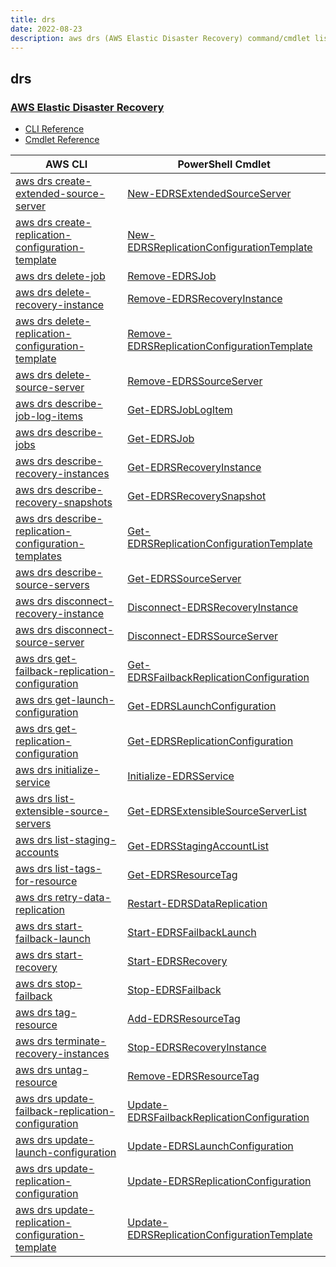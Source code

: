 ```yaml
---
title: drs
date: 2022-08-23
description: aws drs (AWS Elastic Disaster Recovery) command/cmdlet list.
---
```


## drs

### [AWS Elastic Disaster Recovery](https://aws.amazon.com/disaster-recovery/)

* [CLI Reference](https://docs.aws.amazon.com/cli/latest/reference/drs/index.html)
* [Cmdlet Reference](https://docs.aws.amazon.com/powershell/latest/reference/items/Drs_cmdlets.html)

|AWS CLI|PowerShell Cmdlet|
|----|----|
|[aws drs create-extended-source-server](https://docs.aws.amazon.com/cli/latest/reference/drs/create-extended-source-server.html)|[New-EDRSExtendedSourceServer](https://docs.aws.amazon.com/powershell/latest/reference/items/New-EDRSExtendedSourceServer.html)|
|[aws drs create-replication-configuration-template](https://docs.aws.amazon.com/cli/latest/reference/drs/create-replication-configuration-template.html)|[New-EDRSReplicationConfigurationTemplate](https://docs.aws.amazon.com/powershell/latest/reference/items/New-EDRSReplicationConfigurationTemplate.html)|
|[aws drs delete-job](https://docs.aws.amazon.com/cli/latest/reference/drs/delete-job.html)|[Remove-EDRSJob](https://docs.aws.amazon.com/powershell/latest/reference/items/Remove-EDRSJob.html)|
|[aws drs delete-recovery-instance](https://docs.aws.amazon.com/cli/latest/reference/drs/delete-recovery-instance.html)|[Remove-EDRSRecoveryInstance](https://docs.aws.amazon.com/powershell/latest/reference/items/Remove-EDRSRecoveryInstance.html)|
|[aws drs delete-replication-configuration-template](https://docs.aws.amazon.com/cli/latest/reference/drs/delete-replication-configuration-template.html)|[Remove-EDRSReplicationConfigurationTemplate](https://docs.aws.amazon.com/powershell/latest/reference/items/Remove-EDRSReplicationConfigurationTemplate.html)|
|[aws drs delete-source-server](https://docs.aws.amazon.com/cli/latest/reference/drs/delete-source-server.html)|[Remove-EDRSSourceServer](https://docs.aws.amazon.com/powershell/latest/reference/items/Remove-EDRSSourceServer.html)|
|[aws drs describe-job-log-items](https://docs.aws.amazon.com/cli/latest/reference/drs/describe-job-log-items.html)|[Get-EDRSJobLogItem](https://docs.aws.amazon.com/powershell/latest/reference/items/Get-EDRSJobLogItem.html)|
|[aws drs describe-jobs](https://docs.aws.amazon.com/cli/latest/reference/drs/describe-jobs.html)|[Get-EDRSJob](https://docs.aws.amazon.com/powershell/latest/reference/items/Get-EDRSJob.html)|
|[aws drs describe-recovery-instances](https://docs.aws.amazon.com/cli/latest/reference/drs/describe-recovery-instances.html)|[Get-EDRSRecoveryInstance](https://docs.aws.amazon.com/powershell/latest/reference/items/Get-EDRSRecoveryInstance.html)|
|[aws drs describe-recovery-snapshots](https://docs.aws.amazon.com/cli/latest/reference/drs/describe-recovery-snapshots.html)|[Get-EDRSRecoverySnapshot](https://docs.aws.amazon.com/powershell/latest/reference/items/Get-EDRSRecoverySnapshot.html)|
|[aws drs describe-replication-configuration-templates](https://docs.aws.amazon.com/cli/latest/reference/drs/describe-replication-configuration-templates.html)|[Get-EDRSReplicationConfigurationTemplate](https://docs.aws.amazon.com/powershell/latest/reference/items/Get-EDRSReplicationConfigurationTemplate.html)|
|[aws drs describe-source-servers](https://docs.aws.amazon.com/cli/latest/reference/drs/describe-source-servers.html)|[Get-EDRSSourceServer](https://docs.aws.amazon.com/powershell/latest/reference/items/Get-EDRSSourceServer.html)|
|[aws drs disconnect-recovery-instance](https://docs.aws.amazon.com/cli/latest/reference/drs/disconnect-recovery-instance.html)|[Disconnect-EDRSRecoveryInstance](https://docs.aws.amazon.com/powershell/latest/reference/items/Disconnect-EDRSRecoveryInstance.html)|
|[aws drs disconnect-source-server](https://docs.aws.amazon.com/cli/latest/reference/drs/disconnect-source-server.html)|[Disconnect-EDRSSourceServer](https://docs.aws.amazon.com/powershell/latest/reference/items/Disconnect-EDRSSourceServer.html)|
|[aws drs get-failback-replication-configuration](https://docs.aws.amazon.com/cli/latest/reference/drs/get-failback-replication-configuration.html)|[Get-EDRSFailbackReplicationConfiguration](https://docs.aws.amazon.com/powershell/latest/reference/items/Get-EDRSFailbackReplicationConfiguration.html)|
|[aws drs get-launch-configuration](https://docs.aws.amazon.com/cli/latest/reference/drs/get-launch-configuration.html)|[Get-EDRSLaunchConfiguration](https://docs.aws.amazon.com/powershell/latest/reference/items/Get-EDRSLaunchConfiguration.html)|
|[aws drs get-replication-configuration](https://docs.aws.amazon.com/cli/latest/reference/drs/get-replication-configuration.html)|[Get-EDRSReplicationConfiguration](https://docs.aws.amazon.com/powershell/latest/reference/items/Get-EDRSReplicationConfiguration.html)|
|[aws drs initialize-service](https://docs.aws.amazon.com/cli/latest/reference/drs/initialize-service.html)|[Initialize-EDRSService](https://docs.aws.amazon.com/powershell/latest/reference/items/Initialize-EDRSService.html)|
|[aws drs list-extensible-source-servers](https://docs.aws.amazon.com/cli/latest/reference/drs/list-extensible-source-servers.html)|[Get-EDRSExtensibleSourceServerList](https://docs.aws.amazon.com/powershell/latest/reference/items/Get-EDRSExtensibleSourceServerList.html)|
|[aws drs list-staging-accounts](https://docs.aws.amazon.com/cli/latest/reference/drs/list-staging-accounts.html)|[Get-EDRSStagingAccountList](https://docs.aws.amazon.com/powershell/latest/reference/items/Get-EDRSStagingAccountList.html)|
|[aws drs list-tags-for-resource](https://docs.aws.amazon.com/cli/latest/reference/drs/list-tags-for-resource.html)|[Get-EDRSResourceTag](https://docs.aws.amazon.com/powershell/latest/reference/items/Get-EDRSResourceTag.html)|
|[aws drs retry-data-replication](https://docs.aws.amazon.com/cli/latest/reference/drs/retry-data-replication.html)|[Restart-EDRSDataReplication](https://docs.aws.amazon.com/powershell/latest/reference/items/Restart-EDRSDataReplication.html)|
|[aws drs start-failback-launch](https://docs.aws.amazon.com/cli/latest/reference/drs/start-failback-launch.html)|[Start-EDRSFailbackLaunch](https://docs.aws.amazon.com/powershell/latest/reference/items/Start-EDRSFailbackLaunch.html)|
|[aws drs start-recovery](https://docs.aws.amazon.com/cli/latest/reference/drs/start-recovery.html)|[Start-EDRSRecovery](https://docs.aws.amazon.com/powershell/latest/reference/items/Start-EDRSRecovery.html)|
|[aws drs stop-failback](https://docs.aws.amazon.com/cli/latest/reference/drs/stop-failback.html)|[Stop-EDRSFailback](https://docs.aws.amazon.com/powershell/latest/reference/items/Stop-EDRSFailback.html)|
|[aws drs tag-resource](https://docs.aws.amazon.com/cli/latest/reference/drs/tag-resource.html)|[Add-EDRSResourceTag](https://docs.aws.amazon.com/powershell/latest/reference/items/Add-EDRSResourceTag.html)|
|[aws drs terminate-recovery-instances](https://docs.aws.amazon.com/cli/latest/reference/drs/terminate-recovery-instances.html)|[Stop-EDRSRecoveryInstance](https://docs.aws.amazon.com/powershell/latest/reference/items/Stop-EDRSRecoveryInstance.html)|
|[aws drs untag-resource](https://docs.aws.amazon.com/cli/latest/reference/drs/untag-resource.html)|[Remove-EDRSResourceTag](https://docs.aws.amazon.com/powershell/latest/reference/items/Remove-EDRSResourceTag.html)|
|[aws drs update-failback-replication-configuration](https://docs.aws.amazon.com/cli/latest/reference/drs/update-failback-replication-configuration.html)|[Update-EDRSFailbackReplicationConfiguration](https://docs.aws.amazon.com/powershell/latest/reference/items/Update-EDRSFailbackReplicationConfiguration.html)|
|[aws drs update-launch-configuration](https://docs.aws.amazon.com/cli/latest/reference/drs/update-launch-configuration.html)|[Update-EDRSLaunchConfiguration](https://docs.aws.amazon.com/powershell/latest/reference/items/Update-EDRSLaunchConfiguration.html)|
|[aws drs update-replication-configuration](https://docs.aws.amazon.com/cli/latest/reference/drs/update-replication-configuration.html)|[Update-EDRSReplicationConfiguration](https://docs.aws.amazon.com/powershell/latest/reference/items/Update-EDRSReplicationConfiguration.html)|
|[aws drs update-replication-configuration-template](https://docs.aws.amazon.com/cli/latest/reference/drs/update-replication-configuration-template.html)|[Update-EDRSReplicationConfigurationTemplate](https://docs.aws.amazon.com/powershell/latest/reference/items/Update-EDRSReplicationConfigurationTemplate.html)|

